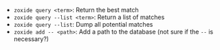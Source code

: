 - `zoxide query <term>`: Return the best match
- `zoxide query --list <term>`: Return a list of matches
- `zoxide query --list`: Dump all potential matches
- `zoxide add -- <path>`: Add a path to the database (not sure if the `--` is necessary?)
